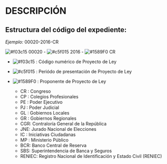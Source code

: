 # DESCRIPCIÓN

## Estructura del código del expediente:

*Ejemplo:* 00020-2016-CR

![#f03c15](https://via.placeholder.com/15/f03c15/000000?text=+) 00020 - ![#c5f015](https://via.placeholder.com/15/c5f015/000000?text=+) 2016 - ![#1589F0](https://via.placeholder.com/15/1589F0/000000?text=+) CR

- ![#f03c15](https://via.placeholder.com/15/f03c15/000000?text=+) : Código numérico de Proyecto de Ley

- ![#c5f015](https://via.placeholder.com/15/c5f015/000000?text=+) : Periódo de presentación de Proyecto de Ley

- ![#1589F0](https://via.placeholder.com/15/1589F0/000000?text=+) : Proponente de Proyecto de Ley
  * CR : Congreso
  * CP : Colegios Profesionales
  * PE : Poder Ejecutivo
  * PJ : Poder Judicial
  * GL : Gobiernos Locales
  * GR : Gobiernos Regionales
  * CGR: Contraloría General de la República
  * JNE: Jurado Nacional de Elecciones
  * IC : Iniciativas Ciudadanas
  * MP : Ministerio Público
  * BCR: Banco Central de Reserva
  * SBS: Superintendencia de Banca y Seguros
  * RENIEC: Registro Nacional de Identificación y Estado Civil (RENIEC)
